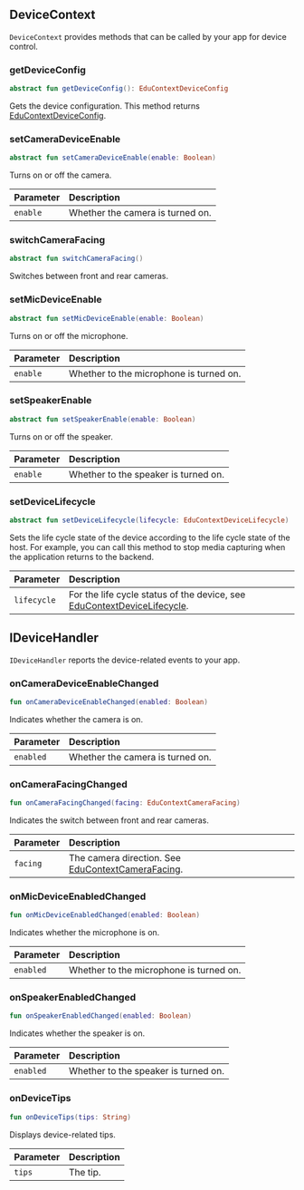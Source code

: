 ## DeviceContext

`DeviceContext` provides methods that can be called by your app for device control.

### getDeviceConfig

```kotlin
abstract fun getDeviceConfig(): EduContextDeviceConfig
```

Gets the device configuration. This method returns [EduContextDeviceConfig](/en/agora-class/edu_context_api_ref_android_type_def?platform=Android#educontextdeviceconfig).

### setCameraDeviceEnable

```kotlin
abstract fun setCameraDeviceEnable(enable: Boolean)
```

Turns on or off the camera.

| Parameter | Description |
| :------- | :--------------- |
| `enable` | Whether the camera is turned on. |

### switchCameraFacing

```kotlin
abstract fun switchCameraFacing()
```

Switches between front and rear cameras.

### setMicDeviceEnable

```kotlin
abstract fun setMicDeviceEnable(enable: Boolean)
```

Turns on or off the microphone.

| Parameter | Description |
| :------- | :--------------- |
| `enable` | Whether to the microphone is turned on. |

### setSpeakerEnable

```kotlin
abstract fun setSpeakerEnable(enable: Boolean)
```

Turns on or off the speaker.

| Parameter | Description |
| :------- | :--------------- |
| `enable` | Whether to the speaker is turned on. |

### setDeviceLifecycle

```kotlin
abstract fun setDeviceLifecycle(lifecycle: EduContextDeviceLifecycle)
```

Sets the life cycle state of the device according to the life cycle state of the host. For example, you can call this method to stop media capturing when the application returns to the backend.

| Parameter | Description |
| :---------- | :----------------------------------------------------------- |
| `lifecycle` | For the life cycle status of the device, see [EduContextDeviceLifecycle](/en/agora-class/edu_context_api_ref_android_type_def?platform=Android#educontextdevicelifecycle). |

## IDeviceHandler

`IDeviceHandler` reports the device-related events to your app.

### onCameraDeviceEnableChanged

```kotlin
fun onCameraDeviceEnableChanged(enabled: Boolean)
```

Indicates whether the camera is on.

| Parameter | Description |
| :-------- | :--------------- |
| `enabled` | Whether the camera is turned on. |

### onCameraFacingChanged

```kotlin
fun onCameraFacingChanged(facing: EduContextCameraFacing)
```

Indicates the switch between front and rear cameras.

| Parameter | Description |
| :------- | :----------------------------------------------------------- |
| `facing` | The camera direction. See [EduContextCameraFacing](/en/agora-class/edu_context_api_ref_android_type_def?platform=Android#educontextcamerafacing). |

### onMicDeviceEnabledChanged

```kotlin
fun onMicDeviceEnabledChanged(enabled: Boolean)
```

Indicates whether the microphone is on.

| Parameter | Description |
| :-------- | :--------------- |
| `enabled` | Whether to the microphone is turned on. |

### onSpeakerEnabledChanged

```kotlin
fun onSpeakerEnabledChanged(enabled: Boolean)
```

Indicates whether the speaker is on.

| Parameter | Description |
| :-------- | :--------------- |
| `enabled` | Whether to the speaker is turned on. |

### onDeviceTips

```kotlin
fun onDeviceTips(tips: String)
```

Displays device-related tips.

| Parameter | Description |
| :----- | :--------- |
| `tips` | The tip. |